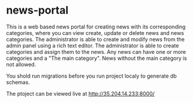# news-portal
This is a web based news portal for creating news with its corresponding categories, where you can view create, update or delete news and news categories.
The administrator is able to create and modify news from the admin panel using a rich text editor.
The administrator is able to create categories and assign them to the news.
Any news can have one or more categories and a "The main category".
News without the main category is not allowed.

You shold run migrations before you run project localy to generate db schemas.

The ptoject can be viewed live at http://35.204.14.233:8000/

